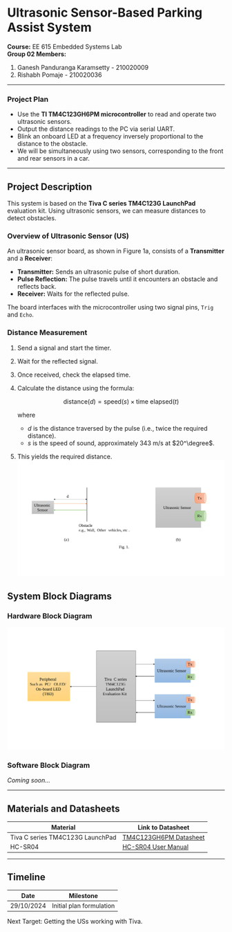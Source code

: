 # Ultrasonic Sensor-Based Parking Assist System

**Course:** EE 615 Embedded Systems Lab  
**Group 02 Members:**  
1. Ganesh Panduranga Karamsetty - 210020009  
2. Rishabh Pomaje - 210020036  

---
### Project Plan

- Use the **TI TM4C123GH6PM microcontroller** to read and operate two ultrasonic sensors.
- Output the distance readings to the PC via serial UART.
- Blink an onboard LED at a frequency inversely proportional to the distance to the obstacle.
- We will be simultaneously using two sensors, corresponding to the front and rear sensors in a car.
---

## Project Description

This system is based on the **Tiva C series TM4C123G LaunchPad** evaluation kit. Using ultrasonic sensors, we can measure distances to detect obstacles.

### Overview of Ultrasonic Sensor (US)

An ultrasonic sensor board, as shown in Figure 1a, consists of a **Transmitter** and a **Receiver**:

- **Transmitter:** Sends an ultrasonic pulse of short duration.
- **Pulse Reflection:** The pulse travels until it encounters an obstacle and reflects back.
- **Receiver:** Waits for the reflected pulse.

The board interfaces with the microcontroller using two signal pins, `Trig` and `Echo`.

### Distance Measurement

1. Send a signal and start the timer.
2. Wait for the reflected signal.
3. Once received, check the elapsed time.
4. Calculate the distance using the formula:

    $$\text{distance} (d) = \text{speed} (s) \times \text{time elapsed} (t)$$

   where  
   -  $d$ is the distance traversed by the pulse (i.e., twice the required distance).
   - $s$ is the speed of sound, approximately 343 m/s at $20^\degree$.

5. This yields the required distance.
![Distance calculation diagram](Images/exp01.svg)


## System Block Diagrams

### Hardware Block Diagram
![Hardware Block Diagram](Images/hardware_bl.svg)

### Software Block Diagram
_Coming soon..._

---

## Materials and Datasheets

| Material | Link to Datasheet |
|----------|-------------------| 
|Tiva C series TM4C123G LaunchPad | [TM4C123GH6PM Datasheet](https://www.ti.com/product/TM4C123GH6PM) |
| HC-SR04 | [HC-SR04 User Manual](https://robu.in/wp-content/uploads/2014/08/edited_HC-SR04-User-Manual-1.pdf)      |

---

## Timeline

| Date       | Milestone                |
|------------|--------------------------|
| 29/10/2024 | Initial plan formulation |

Next Target: Getting the USs working with Tiva.